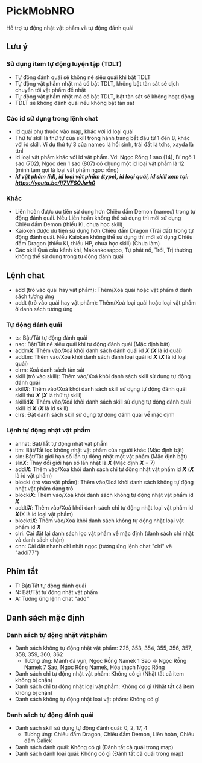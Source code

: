 # PickMobNRO
 
Hỗ trợ tự động nhặt vật phẩm và tự động đánh quái 

## Lưu ý
### Sử dụng item tự động luyện tập (TDLT)
- Tự động đánh quái sẽ không né siêu quái khi bật TDLT
- Tự động vật phẩm nhặt mà có bật TDLT, không bật tàn sát sẽ dịch chuyển tới vật phẩm để nhặt
- Tự động vật phẩm nhặt mà có bật TDLT, bật tàn sát sẽ không hoạt động
- TDLT sẽ không đánh quái nếu không bật tàn sát

### Các id sử dụng trong lệnh chat
- Id quái phụ thuộc vào map, khác với id loại quái
- Thứ tự skill là thứ tự của skill trong hành trang bắt đầu từ 1 đến 8, khác với id skill. Ví dụ thứ tự 3 của namec là hồi sinh, trái đất là tdhs, xayda là ttnl
- Id loại vật phẩm khác với id vật phẩm. Vd: Ngọc Rồng 1 sao (14), Bí ngô 1 sao (702), Ngọc đen 1 sao (807) có chung một id loại vật phẩm là 12 (mình tạm gọi là loại vật phẩm ngọc rồng)
- ***Id vật phẩm (id), id loại vật phẩm (type), id loại quái, id skill xem tại: https://youtu.be/If7VFSOJwh0***

### Khác
- Liên hoàn được ưu tiên sử dụng hơn Chiêu đấm Demon (namec) trong tự động đánh quái. Nếu Liên hoàn không thể sử dụng thì mới sử dụng Chiêu đấm Demon (thiếu KI, chưa học skill)
- Kaioken được ưu tiên sử dụng hơn Chiêu đấm Dragon (Trái đất) trong tự động đánh quái. Nếu Kaioken không thể sử dụng thì mới sử dụng Chiêu đấm Dragon (thiếu KI, thiếu HP, chưa học skill) (Chưa làm)
- Các skill Quả cầu kênh khi, Makankosappo, Tự phát nổ, Trói, Trị thương không thể sử dụng trong tự động đánh quái

## Lệnh chat
- add (trỏ vào quái hay vật phẩm): Thêm/Xoá quái hoặc vật phẩm ở danh sách tương ứng
- addt (trỏ vào quái hay vật phẩm): Thêm/Xoá loại quái hoặc loại vật phẩm ở danh sách tương ứng

### Tự động đánh quái
- ts: Bật/Tắt tự động đánh quái
- nsq: Bật/Tắt né siêu quái khi tự động đánh quái (Mặc định bật)
- addm***X***: Thêm vào/Xoá khỏi danh sách đánh quái id ***X*** (***X*** là id quái)
- addtm: Thêm vào/Xoá khỏi danh sách đánh loại quái id ***X*** (***X*** là id loại quái)
- clrm: Xoá danh sách tàn sát
- skill (trỏ vào skill): Thêm vào/Xoá khỏi danh sách skill sử dụng tự động đánh quái
- skill***X***: Thêm vào/Xoá khỏi danh sách skill sử dụng tự động đánh quái skill thứ ***X*** (***X*** là thứ tự skill)
- skillid***X***: Thêm vào/Xoá khỏi danh sách skill sử dụng tự động đánh quái skill id ***X*** (***X*** là id skill)
- clrs: Đặt danh sách skill sử dụng tự động đánh quái về mặc định

### Lệnh tự động nhặt vật phẩm
- anhat: Bật/Tắt tự động nhặt vật phẩm
- itm: Bật/Tắt lọc không nhặt vật phẩm của người khác (Mặc định bật)
- sln: Bật/Tắt giới hạn số lần tự động nhặt một vật phẩm (Mặc định bật)
- sln***X***: Thay đổi giới hạn số lần nhặt là ***X*** (Mặc định ***X*** = 7)
- addi***X***: Thêm vào/Xoá khỏi danh sách chỉ tự động nhặt vật phẩm id ***X*** (***X*** là id vật phẩm)
- blocki (trỏ vào vật phẩm): Thêm vào/Xoá khỏi danh sách không tự động nhặt vật phẩm đang trỏ
- blocki***X***: Thêm vào/Xoá khỏi danh sách không tự động nhặt vật phẩm id ***X***
- addti***X***: Thêm vào/Xoá khỏi danh sách chỉ tự động nhặt loại vật phẩm id ***X***(X là id loại vật phẩm)
- blockti***X***: Thêm vào/Xoá khỏi danh sách không tự động nhặt loại vật phẩm id ***X***
- clri: Cài đặt lại danh sách lọc vật phẩm vể mặc định (danh sách chỉ nhặt và danh sách chặn)
- cnn: Cài đặt nhanh chỉ nhặt ngọc (tương ứng lệnh chat "clri" và "addi77")

## Phím tắt
- T: Bật/Tắt tự động đánh quái
- N: Bật/Tắt tự động nhặt vật phẩm
- A: Tương ứng lệnh chat "add"

## Danh sách mặc định
### Danh sách tự động nhặt vật phẩm
- Danh sách không tự động nhặt vật phẩm: 225, 353, 354, 355, 356, 357, 358, 359, 360, 362
  - Tương ứng: Mảnh đá vụn, Ngọc Rồng Namek 1 Sao -> Ngọc Rồng Namek 7 Sao, Ngọc Rồng Namek, Hóa thạch Ngọc Rồng
- Danh sách chỉ tự động nhặt vật phẩm: Không có gì (Nhặt tất cả item không bị chặn)
- Danh sách chỉ tự động nhặt loại vật phẩm: Không có gì (Nhặt tất cả item không bị chặn)
- Danh sách không tự động nhặt loại vật phẩm: Không có gì

### Danh sách tự động đánh quái
- Danh sách skill sử dụng tự động đánh quái: 0, 2, 17, 4
  - Tương ứng: Chiêu đấm Dragon, Chiêu đấm Demon, Liên hoàn, Chiêu đấm Galick
- Danh sách đánh quái: Không có gì (Đánh tất cả quái trong map)
- Danh sách đánh loại quái: Không có gì (Đánh tất cả quái trong map)